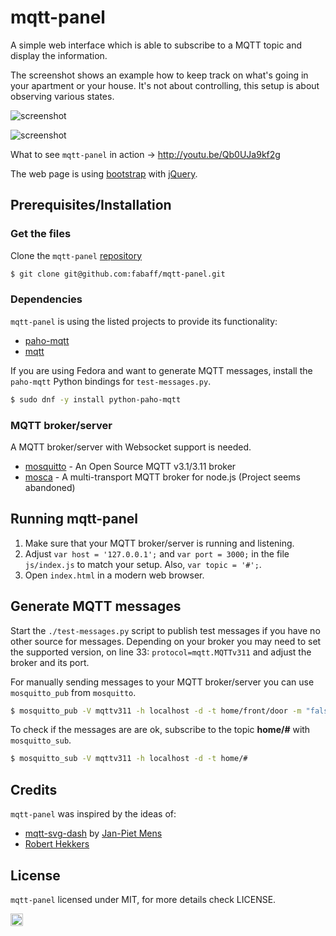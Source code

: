 # mqtt-panel

A simple web interface which is able to subscribe to a MQTT topic and display
the information.

The screenshot shows an example how to keep track on what's going in your
apartment or your house. It's not about controlling, this setup is about
observing various states.

![screenshot](screenshot.png)

![screenshot](screenshot-mobile.png)

What to see `mqtt-panel` in action -> http://youtu.be/Qb0UJa9kf2g

The web page is using [bootstrap](http://getbootstrap.com/) with
[jQuery](http://jquery.com/).

## Prerequisites/Installation

### Get the files

Clone the `mqtt-panel` [repository](https://github.com/fabaff/mqtt-panel)

```bash
$ git clone git@github.com:fabaff/mqtt-panel.git
```

### Dependencies

`mqtt-panel` is using the listed projects to provide its functionality:

- [paho-mqtt](https://www.eclipse.org/paho/clients/python/)
- [mqtt](https://github.com/adamvr/MQTT.js/)

If you are using Fedora and want to generate MQTT messages, install the
`paho-mqtt` Python bindings for `test-messages.py`.

```bash
$ sudo dnf -y install python-paho-mqtt
```

### MQTT broker/server

A MQTT broker/server with Websocket support is needed.

- [mosquitto](http://mosquitto.org/) - An Open Source MQTT v3.1/3.11 broker
- [mosca](http://mcollina.github.io/mosca/) - A multi-transport MQTT broker
  for node.js (Project seems abandoned)

## Running mqtt-panel

1. Make sure that your MQTT broker/server is running and listening.
2. Adjust `var host = '127.0.0.1';` and `var port = 3000;` in the file
   `js/index.js` to match your setup. Also, `var topic = '#';`.
3. Open `index.html` in a modern web browser.

## Generate MQTT messages

Start the `./test-messages.py` script to publish test messages if you have
no other source for messages. Depending on your broker you may need to set
the supported version, on line 33: `protocol=mqtt.MQTTv311` and adjust
the broker and its port.

For manually sending messages to your MQTT broker/server you can use
`mosquitto_pub` from `mosquitto`.

```bash
$ mosquitto_pub -V mqttv311 -h localhost -d -t home/front/door -m "false"
```

To check if the messages are are ok, subscribe to the topic **home/#** with
`mosquitto_sub`.

```bash
$ mosquitto_sub -V mqttv311 -h localhost -d -t home/#
```

## Credits

`mqtt-panel` was inspired by the ideas of:

- [mqtt-svg-dash](https://github.com/jpmens/mqtt-svg-dash) by [Jan-Piet Mens](http://jpmens.net/)
- [Robert Hekkers](http://blog.hekkers.net/2012/10/13/realtime-data-with-mqtt-node-js-mqtt-js-and-socket-io/)

## License

`mqtt-panel` licensed under MIT, for more details check LICENSE.

[<img src="https://api.gitsponsors.com/api/badge/img?id=12266054" height="20">](https://api.gitsponsors.com/api/badge/link?p=M6YTOZpYXP5QfsPAcN1WtmnR/9FlFvvvgQYfQqMphoMpvSh1C43xI0XfwhRdZIzwx5Mbs3mx0IwI07LJNavLAKAotPy8H0jqAncqnOp6C5Fd+InHBtZEe/EOPXhfz33lPgATBee2EgCeAfYuguiEyQ==)
